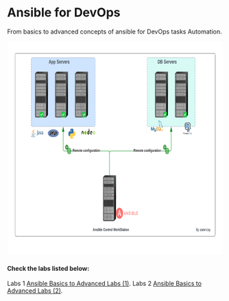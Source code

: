 # Ansible for DevOps
From basics to advanced concepts of ansible for DevOps tasks Automation.

<p align="center">

<img width="100%" height="500" src="/General-architecture/Ansible.png" alt="Ansible-Automation">

#### Check the labs listed below:
Labs 1
[Ansible Basics to Advanced Labs (1)](/1-Ansible-Labs/).
Labs 2
[Ansible Basics to Advanced Labs (2)](/2-Ansible-Labs/).